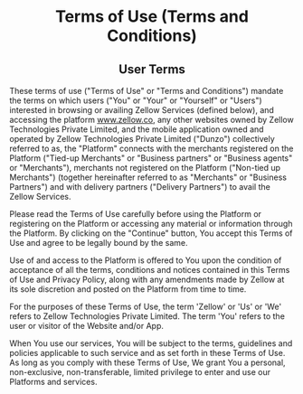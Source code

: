 <h1 align="center">
    Terms of Use (Terms and Conditions)
</h1>

<h2 align = "center" > User Terms </h2>

These terms of use ("Terms of Use" or "Terms and Conditions") mandate the terms on which users ("You" or "Your" or "Yourself" or "Users") interested in browsing or availing Zellow Services (defined below), and accessing the platform www.zellow.co, any other websites owned by Zellow Technologies Private Limited, and the mobile application owned and operated by Zellow Technologies Private Limited ("Dunzo") collectively referred to as, the "Platform" connects with the merchants registered on the Platform ("Tied-up Merchants" or "Business partners" or "Business agents" or "Merchants"), merchants not registered on the Platform ("Non-tied up Merchants") (together hereinafter referred to as "Merchants" or "Business Partners") and with delivery partners ("Delivery Partners") to avail the Zellow Services.

Please read the Terms of Use carefully before using the Platform or registering on the Platform or accessing any material or information through the Platform. By clicking on the "Continue" button, You accept this Terms of Use and agree to be legally bound by the same.

Use of and access to the Platform is offered to You upon the condition of acceptance of all the terms, conditions and notices contained in this Terms of Use and Privacy Policy, along with any amendments made by Zellow at its sole discretion and posted on the Platform from time to time.

For the purposes of these Terms of Use, the term 'Zellow' or 'Us' or 'We' refers to Zellow Technologies Private Limited. The term 'You' refers to the user or visitor of the Website and/or App.

When You use our services, You will be subject to the terms, guidelines and policies applicable to such service and as set forth in these Terms of Use. As long as you comply with these Terms of Use, We grant You a personal, non-exclusive, non-transferable, limited privilege to enter and use our Platforms and services.

